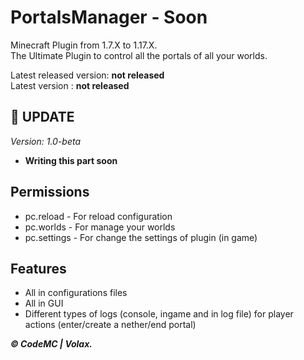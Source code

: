 # PortalsManager - Soon

Minecraft Plugin from 1.7.X to 1.17.X.       
The Ultimate Plugin to control all the portals of all your worlds.

Latest released version: **not released**   
Latest version : **not released**

🔧 **UPDATE**
-----------------
*Version: 1.0-beta*
- **Writing this part soon**

**Permissions**
----------------------------
- pc.reload - For reload configuration
- pc.worlds - For manage your worlds
- pc.settings - For change the settings of plugin (in game)


**Features**
-----------------
- All in configurations files
- All in GUI
- Different types of logs (console, ingame and in log file) for player actions (enter/create a nether/end portal)

***© CodeMC | Volax.***
